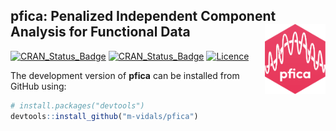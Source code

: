 
## pfica: Penalized Independent Component Analysis for Functional Data  <img src="man/figure/logo.png" align="right" width="97" />
[![CRAN\_Status\_Badge](https://www.r-pkg.org/badges/version/fda.usc)](https://cran.r-project.org/package=fda.usc)
[![CRAN\_Status\_Badge](https://www.r-pkg.org/badges/version/pfica)](https://cran.r-project.org/package=pfica)
[![Licence](https://img.shields.io/badge/licence-GPL--2-blue.svg)](https://www.gnu.org/licenses/gpl-2.0.en.html)

The development version of **pfica** can be installed from GitHub using:

``` r
# install.packages("devtools")
devtools::install_github("m-vidals/pfica")
```
